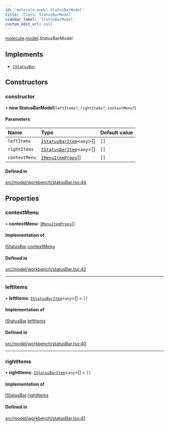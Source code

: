 ```yaml
---
id: 'molecule.model.StatusBarModel'
title: 'Class: StatusBarModel'
sidebar_label: 'StatusBarModel'
custom_edit_url: null
---
```


[molecule](../namespaces/molecule).[model](../namespaces/molecule.model).StatusBarModel

## Implements

-   [`IStatusBar`](../interfaces/molecule.model.IStatusBar)

## Constructors

### constructor

• **new StatusBarModel**(`leftItems?`, `rightItems?`, `contextMenu?`)

#### Parameters

| Name          | Type                                                                      | Default value |
| :------------ | :------------------------------------------------------------------------ | :------------ |
| `leftItems`   | [`IStatusBarItem`](../interfaces/molecule.model.IStatusBarItem)<`any`\>[] | `[]`          |
| `rightItems`  | [`IStatusBarItem`](../interfaces/molecule.model.IStatusBarItem)<`any`\>[] | `[]`          |
| `contextMenu` | [`IMenuItemProps`](../interfaces/molecule.component.IMenuItemProps)[]     | `[]`          |

#### Defined in

[src/model/workbench/statusBar.tsx:44](https://github.com/DTStack/molecule/blob/46c80551/src/model/workbench/statusBar.tsx#L44)

## Properties

### contextMenu

• **contextMenu**: [`IMenuItemProps`](../interfaces/molecule.component.IMenuItemProps)[]

#### Implementation of

[IStatusBar](../interfaces/molecule.model.IStatusBar).[contextMenu](../interfaces/molecule.model.IStatusBar#contextmenu)

#### Defined in

[src/model/workbench/statusBar.tsx:42](https://github.com/DTStack/molecule/blob/46c80551/src/model/workbench/statusBar.tsx#L42)

---

### leftItems

• **leftItems**: [`IStatusBarItem`](../interfaces/molecule.model.IStatusBarItem)<`any`\>[] = `[]`

#### Implementation of

[IStatusBar](../interfaces/molecule.model.IStatusBar).[leftItems](../interfaces/molecule.model.IStatusBar#leftitems)

#### Defined in

[src/model/workbench/statusBar.tsx:40](https://github.com/DTStack/molecule/blob/46c80551/src/model/workbench/statusBar.tsx#L40)

---

### rightItems

• **rightItems**: [`IStatusBarItem`](../interfaces/molecule.model.IStatusBarItem)<`any`\>[] = `[]`

#### Implementation of

[IStatusBar](../interfaces/molecule.model.IStatusBar).[rightItems](../interfaces/molecule.model.IStatusBar#rightitems)

#### Defined in

[src/model/workbench/statusBar.tsx:41](https://github.com/DTStack/molecule/blob/46c80551/src/model/workbench/statusBar.tsx#L41)
